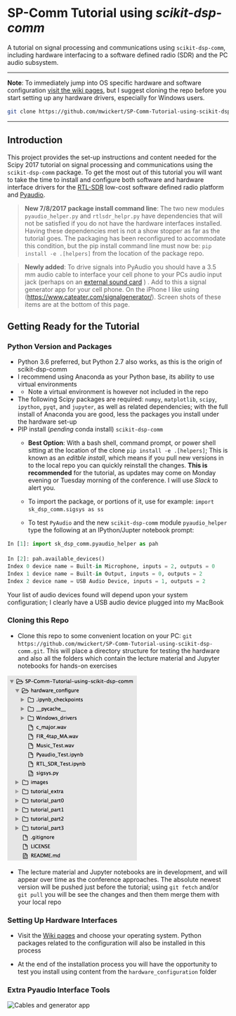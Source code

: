 # SP-Comm Tutorial using *scikit-dsp-comm*

A tutorial on signal processing and communications using `scikit-dsp-comm`, including hardware interfacing to a software defined radio (SDR) and the PC audio subsystem. 

------

**Note**: To immediately jump into OS specific hardware and software configuration [visit the wiki pages](https://github.com/mwickert/SP-Comm-Tutorial-using-scikit-dsp-comm/wiki), but I suggest cloning the repo before you start setting up any hardware drivers, especially for Windows users.

```bash
git clone https://github.com/mwickert/SP-Comm-Tutorial-using-scikit-dsp-comm.git
```
------

## Introduction

This project provides the set-up instructions and content needed for the Scipy 2017 tutorial on signal processing and communications using the `scikit-dsp-comm` package. To get the most out of this tutorial you will want to take the time to install and configure both software and hardware interface drivers for the [RTL-SDR](http://www.rtl-sdr.com/) low-cost software defined radio platform and [Pyaudio](https://people.csail.mit.edu/hubert/pyaudio/).

> **New 7/8/2017 package install command line**: The two new modules `pyaudio_helper.py` and `rtlsdr_helpr.py` have dependencies that will not be satisfied if you do not have the hardware interfaces installed. Having these dependencies met is not a show stopper as far as the tutorial goes. The packaging has been reconfigured to accommodate this condition, but the pip install command line must now be: `pip install -e .[helpers]` from the location of the package repo.

> **Newly added**: To drive signals into PyAudio you should have a 3.5 mm audio cable to interface  your cell phone to your PCs audio input jack (perhaps on an [external sound card](https://www.amazon.com/Sabrent-External-Adapter-Windows-AU-MMSA/dp/B00IRVQ0F8/ref=sr_1_3?s=electronics&ie=UTF8&qid=1499267425&sr=1-3&keywords=USB+audio) ) . Add to this a signal generator app for your cell phone. On the iPhone I like using (https://www.cateater.com/signalgenerator/). Screen shots of these items are at the bottom of this page.

## Getting Ready for the Tutorial

### Python Version and Packages

* Python 3.6 preferred, but Python 2.7 also works, as this is the origin of scikit-dsp-comm
* I recommend using Anaconda as your Python base, its ability to use virtual environments
* * Note a virtual environment is however not included in the repo
* The following Scipy packages are required: `numpy`, `matplotlib`, `scipy`, `ipython`, `pyqt`, and `jupyter`, as well as related dependencies; with the full install of Anaconda you are good, less the packages you install under the hardware set-up
* PIP install (*pending* conda install) `scikit-dsp-comm` 
  * **Best Option**: With a bash shell, command prompt, or power shell sitting at the location of the clone  `pip install -e .[helpers]`; This is known as an *editble install*, which means if you pull new versions in to the local repo you can quickly reinstall the changes. **This is recommended** for the tutorial, as updates may come on Monday evening or Tuesday morning of the conference. I will use *Slack* to alert you.

  * To import the package, or portions of it, use for example: `import sk_dsp_comm.sigsys as ss`

  * To test `PyAudio` and the new `scikit-dsp-comm` module `pyaudio_helper` type the following at an IPython/Jupter notebook prompt:

```python
In [1]: import sk_dsp_comm.pyaudio_helper as pah

In [2]: pah.available_devices()
Index 0 device name = Built-in Microphone, inputs = 2, outputs = 0
Index 1 device name = Built-in Output, inputs = 0, outputs = 2
Index 2 device name = USB Audio Device, inputs = 1, outputs = 2
```
Your list of audio devices found will depend upon your system configuration; I clearly have a USB audio device plugged into my MacBook


### Cloning this Repo

* Clone this repo to some convenient location on your PC: `git https://github.com/mwickert/SP-Comm-Tutorial-using-scikit-dsp-comm.git`. This will place a directory structure for testing the hardware and also all the folders which contain the lecture material and Jupyter notebooks for hands-on exercises

![folder_layout](images/folder_layout.png)

* The lecture material and Jupyter notebooks are in development, and will appear over time as the conference approaches. The absolute newest version will be pushed just before the tutorial; using `git fetch` and/or `git pull` you will be see the changes and then them merge them with your local repo

### Setting Up Hardware Interfaces

* Visit the [Wiki pages](https://github.com/mwickert/SP-Comm-Tutorial-using-scikit-dsp-comm/wiki) and choose your operating system. Python packages related to the configuration will also be installed in this process

* At the end of the installation process you will have the opportunity to test you install using content from the `hardware_configuration` folder


### Extra Pyaudio Interface Tools

![Cables and generator app](images/PyAudio_hardware_interconnect.png)  